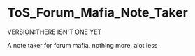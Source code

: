 ToS_Forum_Mafia_Note_Taker
==========================
VERSION:THERE ISN'T ONE YET

A note taker for forum mafia, nothing more, alot less
